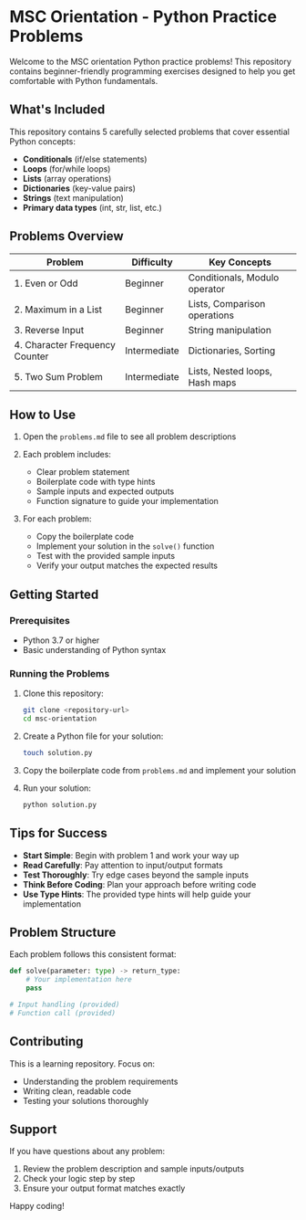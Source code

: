 # MSC Orientation - Python Practice Problems

Welcome to the MSC orientation Python practice problems! This repository contains beginner-friendly programming exercises designed to help you get comfortable with Python fundamentals.

## What's Included

This repository contains 5 carefully selected problems that cover essential Python concepts:

- **Conditionals** (if/else statements)
- **Loops** (for/while loops)
- **Lists** (array operations)
- **Dictionaries** (key-value pairs)
- **Strings** (text manipulation)
- **Primary data types** (int, str, list, etc.)

## Problems Overview

| Problem | Difficulty | Key Concepts |
|---------|------------|--------------|
| 1. Even or Odd | Beginner | Conditionals, Modulo operator |
| 2. Maximum in a List | Beginner | Lists, Comparison operations |
| 3. Reverse Input | Beginner | String manipulation |
| 4. Character Frequency Counter | Intermediate | Dictionaries, Sorting |
| 5. Two Sum Problem | Intermediate | Lists, Nested loops, Hash maps |

## How to Use

1. Open the `problems.md` file to see all problem descriptions
2. Each problem includes:
   - Clear problem statement
   - Boilerplate code with type hints
   - Sample inputs and expected outputs
   - Function signature to guide your implementation

3. For each problem:
   - Copy the boilerplate code
   - Implement your solution in the `solve()` function
   - Test with the provided sample inputs
   - Verify your output matches the expected results

## Getting Started

### Prerequisites
- Python 3.7 or higher
- Basic understanding of Python syntax

### Running the Problems

1. Clone this repository:
   ```bash
   git clone <repository-url>
   cd msc-orientation
   ```

2. Create a Python file for your solution:
   ```bash
   touch solution.py
   ```

3. Copy the boilerplate code from `problems.md` and implement your solution

4. Run your solution:
   ```bash
   python solution.py
   ```

## Tips for Success

- **Start Simple**: Begin with problem 1 and work your way up
- **Read Carefully**: Pay attention to input/output formats
- **Test Thoroughly**: Try edge cases beyond the sample inputs
- **Think Before Coding**: Plan your approach before writing code
- **Use Type Hints**: The provided type hints will help guide your implementation

## Problem Structure

Each problem follows this consistent format:

```python
def solve(parameter: type) -> return_type:
    # Your implementation here
    pass

# Input handling (provided)
# Function call (provided)
```

## Contributing

This is a learning repository. Focus on:
- Understanding the problem requirements
- Writing clean, readable code
- Testing your solutions thoroughly

## Support

If you have questions about any problem:
1. Review the problem description and sample inputs/outputs
2. Check your logic step by step
3. Ensure your output format matches exactly

Happy coding!